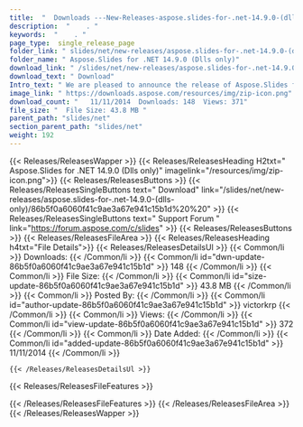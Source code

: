 ```yaml
---
title:  "  Downloads ---New-Releases-aspose.slides-for-.net-14.9.0-(dlls-only) . " 
description:  "    . " 
keywords:  "    . " 
page_type:  single_release_page
folder_link: " slides/net/new-releases/aspose.slides-for-.net-14.9.0-(dlls-only)/"
folder_name: " Aspose.Slides for .NET 14.9.0 (Dlls only)"
download_link: " /slides/net/new-releases/aspose.slides-for-.net-14.9.0-(dlls-only)/86b5f0a6060f41c9ae3a67e941c15b1d"
download_text: " Download"
Intro_text: " We are pleased to announce the release of Aspose.Slides for .NET 14.9.0. This re..."
image_link: " https://downloads.aspose.com/resources/img/zip-icon.png"
download_count: "   11/11/2014  Downloads: 148  Views: 371"
file_size: "  File Size: 43.8 MB "
parent_path: "slides/net"
section_parent_path: "slides/net"
weight: 192 
---
```


{{< Releases/ReleasesWapper >}}
  {{< Releases/ReleasesHeading H2txt=" Aspose.Slides for .NET 14.9.0 (Dlls only)" imagelink="/resources/img/zip-icon.png">}}
  {{< Releases/ReleasesButtons >}}
    {{< Releases/ReleasesSingleButtons text=" Download" link="/slides/net/new-releases/aspose.slides-for-.net-14.9.0-(dlls-only)/86b5f0a6060f41c9ae3a67e941c15b1d%20%20" >}}
    {{< Releases/ReleasesSingleButtons text=" Support Forum " link="https://forum.aspose.com/c/slides" >}}
  {{< Releases/ReleasesButtons >}}
  {{< Releases/ReleasesFileArea >}}
    {{< Releases/ReleasesHeading h4txt="File Details">}}
    {{< Releases/ReleasesDetailsUl >}}
            {{< Common/li  >}} Downloads: {{< /Common/li >}} 
      {{< Common/li id="dwn-update-86b5f0a6060f41c9ae3a67e941c15b1d" >}} 148 {{< /Common/li >}} 
      {{< Common/li  >}} File Size: {{< /Common/li >}} 
      {{< Common/li id="size-update-86b5f0a6060f41c9ae3a67e941c15b1d" >}} 43.8 MB {{< /Common/li >}} 
      {{< Common/li  >}} Posted By: {{< /Common/li >}} 
      {{< Common/li id="author-update-86b5f0a6060f41c9ae3a67e941c15b1d" >}} victorkrp {{< /Common/li >}} 
      {{< Common/li  >}} Views: {{< /Common/li >}} 
      {{< Common/li id="view-update-86b5f0a6060f41c9ae3a67e941c15b1d" >}} 372 {{< /Common/li >}} 
      {{< Common/li  >}} Date Added: {{< /Common/li >}} 
      {{< Common/li id="added-update-86b5f0a6060f41c9ae3a67e941c15b1d" >}} 11/11/2014 {{< /Common/li >}} 

    {{< /Releases/ReleasesDetailsUl >}}

  {{< Releases/ReleasesFileFeatures >}}
      
  {{< /Releases/ReleasesFileFeatures >}}
 {{< /Releases/ReleasesFileArea >}}
{{< /Releases/ReleasesWapper >}}


